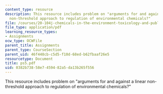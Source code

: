 ```yaml
---
content_type: resource
description: This resource includes problem on "arguments for and against a linear
  non-threshold approach to regulation of environmental chemicals?"
file: /courses/20-104j-chemicals-in-the-environment-toxicology-and-public-health-be-104j-spring-2005/0382b73858e7459482a5da13b265f556_ps5.pdf
file_type: application/pdf
learning_resource_types:
- Assignments
ocw_type: OCWFile
parent_title: Assignments
parent_type: CourseSection
parent_uid: 46f448cb-c5d5-f10d-68ed-b62fbaaf26e5
resourcetype: Document
title: ps5.pdf
uid: 0382b738-58e7-4594-82a5-da13b265f556
---
```

This resource includes problem on "arguments for and against a linear non-threshold approach to regulation of environmental chemicals?"

